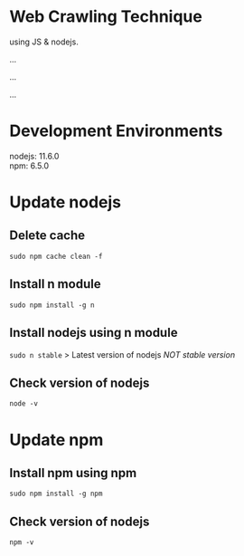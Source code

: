# Web Crawling Technique
using JS & nodejs.
  
  ...   
  
  ... 
  
  ...


Development Environments
========================  


nodejs: 11.6.0  
npm: 6.5.0
  
  
Update nodejs
============= 


Delete cache
------------
`sudo npm cache clean -f`

Install n module
----------------
`sudo npm install -g n`

Install nodejs using n module
-----------------------------
`sudo n stable` > Latest version of nodejs *NOT stable version*

Check version of nodejs
------------------------------
`node -v`
  
  
Update npm
=========== 


Install npm using npm
---------------------
`sudo npm install -g npm`


Check version of nodejs
------------------------------
`npm -v`
